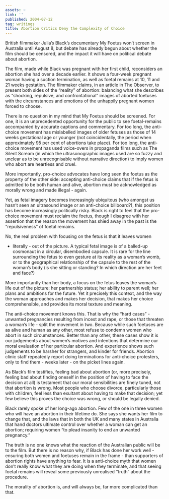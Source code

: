 ```yaml
---
assets: ~
link: ''
published: 2004-07-12
tag: writings
title: Abortion Critics Deny the Complexity of Choice
---
```

British filmmaker Julia’s Black’s documentary My Foetus won’t screen in
Australia until August 8, but debate has already begun about whether the
film should be censored, and the impact it will have on political debate
about abortion.

The film, made while Black was pregnant with her first child,
reconsiders an abortion she had over a decade earlier. It shows a
four-week pregnant woman having a suction termination, as well as foetal
remains at 10, 11 and 21 weeks gestation. The filmmaker claims, in an
article in The Observer, to present both sides of the “reality” of
abortion: balancing what she describes as “shocking, repulsive, and
confrontational” images of aborted foetuses with the circumstances and
emotions of the unhappily pregnant women forced to choose.

There is no question in my mind that My Foetus should be screened. For
one, it is an unprecedented opportunity for the public to see
foetal-remains accompanied by accurate captions and commentary. For too
long, the anti-choice movement has mislabelled images of older fetuses
as those of 14 weeks gestational age or younger (not coincidentally, the
period when approximately 95 per cent of abortions take place). For too
long, the anti-choice movement has used voice-overs in propaganda films
such as The Silent Scream (in which the ultrasonographic images used are
so fuzzy and unclear as to be unrecognisable without narrative
direction) to imply women who abort are heartless and cruel.

More importantly, pro-choice advocates have long seen the foetus as the
property of the other side: accepting anti-choice claims that if the
fetus is admitted to be both human and alive, abortion must be
acknowledged as morally wrong and made illegal - again.

Yet, as fetal imagery becomes increasingly ubiquitous (who amongst us
hasn’t seen an ultrasound image or an anti-choice billboard?), this
position has become increasingly politically risky. Black is right to
feel that the pro-choice movement must reclaim the foetus, though I
disagree with her assertion that the reason the movement has shied away
in the past is the “repulsiveness” of foetal remains.

No, the real problem with focusing on the fetus is that it leaves women
- literally - out of the picture. A typical fetal image is of a
balled-up cosmonaut in a circular, disembodied capsule. It is rare for
the line surrounding the fetus to even gesture at its reality as a
woman’s womb, or to the geographical relationship of the capsule to the
rest of the woman’s body (is she sitting or standing? In which direction
are her feet and face?)

More importantly than her body, a focus on the fetus leaves the woman’s
life out of the picture: her partnership status; her ability to parent
well; her plans and ambitions for the future. Yet it precisely this
context, and the way the woman approaches and makes her decision, that
makes her choice comprehensible, and provides its moral texture and
meaning.

The anti-choice movement knows this. That is why the “hard cases” -
unwanted pregnancies resulting from incest and rape, or those that
threaten a woman’s life - split the movement in two. Because while such
foetuses are as alive and human as any other, most refuse to condemn
women who abort in such circumstances. Better than any other, these
cases show it is our judgements about women’s motives and intentions
that determine our moral evaluation of her particular abortion. And
experience shows such judgements to be harsher for strangers, and kinder
for friends. Abortion clinic staff repeatedly report doing terminations
for anti-choice protesters, only to find them - weeks later - on the
picket lines again.

As Black’s film testifies, feeling bad about abortion (or, more
precisely, feeling bad about finding oneself in the position of having
to face the decision at all) is testament that our moral sensibilities
are finely tuned, not that abortion is wrong. Most people who choose
divorce, particularly those with children, feel less than exultant about
having to make that decision; yet few believe this proves the choice was
wrong, or should be legally denied.

Black rarely spoke of her long-ago abortion. Few of the one in three
women who will have an abortion in their lifetime do. She says she wants
her film to change that, and the laws that in both the UK and many
states in Australia that hand doctors ultimate control over whether a
woman can get an abortion; requiring women “to plead insanity to end an
unwanted pregnancy.”

The truth is no one knows what the reaction of the Australian public
will be to the film. But there is no reason why, if Black has done her
work well - ensuring both women and foetuses remain in the frame - than
supporters of abortion rights have anything to fear. It is a anti-choice
myth that women don’t really know what they are doing when they
terminate, and that seeing foetal remains will reveal some previously
unrealised “truth” about the procedure.

The morality of abortion is, and will always be, far more complicated
than that.